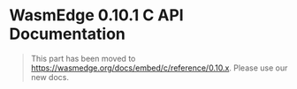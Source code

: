 # WasmEdge 0.10.1 C API Documentation

> This part has been moved to  <https://wasmedge.org/docs/embed/c/reference/0.10.x>. Please use our new docs.
